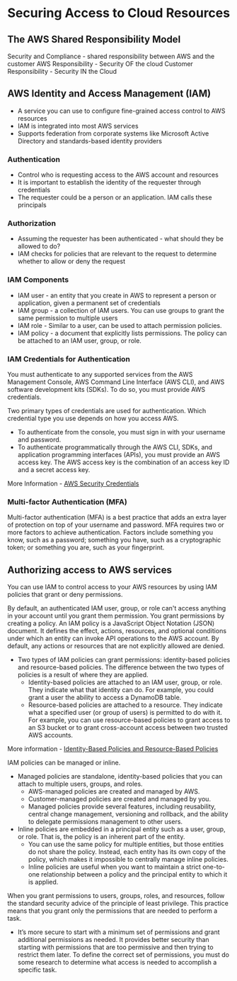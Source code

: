 # Securing Access to Cloud Resources

## The AWS Shared Responsibility Model
Security and Compliance - shared responsibility between AWS and the customer
AWS Responsibility - Security OF the cloud
Customer Responsibility - Security IN the Cloud

## AWS Identity and Access Management (IAM)
* A service you can use to configure fine-grained access control to AWS resources
* IAM is integrated into most AWS services
* Supports federation from corporate systems like Microsoft Active Directory and standards-based identity providers

### Authentication
* Control who is requesting access to the AWS account and resources
* It is important to establish the identity of the requester through credentials
* The requester could be a person or an application. IAM calls these principals

### Authorization
* Assuming the requester has been authenticated - what should they be allowed to do?
* IAM checks for policies that are relevant to the request to determine whether to allow or deny the request

### IAM Components
* IAM user - an entity that you create in AWS to represent a person or application, given a permanent set of credentials
* IAM group - a collection of IAM users. You can use groups to grant the same permission to multiple users
* IAM role - Similar to a user, can be used to attach permission policies. 
* IAM policy - a document that explicitly lists permissions. The policy can be attached to an IAM user, group, or role. 

### IAM Credentials for Authentication
You must authenticate to any supported services from the AWS Management Console, AWS Command Line Interface (AWS CLI), and AWS software development kits (SDKs). To do so, you must provide AWS credentials. 

Two primary types of credentials are used for authentication. Which credential type you use depends on how you access AWS.
* To authenticate from the console, you must sign in with your username and password.
* To authenticate programmatically through the AWS CLI, SDKs, and application programming interfaces (APIs), you must provide an AWS access key. The AWS access key is the combination of an access key ID and a secret access key.

More Information - [AWS Security Credentials](https://docs.aws.amazon.com/general/latest/gr/aws-security-credentials.html)

### Multi-factor Authentication (MFA)
Multi-factor authentication (MFA) is a best practice that adds an extra layer of protection on top of your username and password. MFA requires two or more factors to achieve authentication. Factors include something you know, such as a password; something you have, such as a cryptographic token; or something you are, such as your fingerprint.

## Authorizing access to AWS services
You can use IAM to control access to your AWS resources by using IAM policies that grant or deny permissions.

By default, an authenticated IAM user, group, or role can't access anything in your account until you grant them permission. You grant permissions by creating a policy. An IAM policy is a JavaScript Object Notation (JSON) document. It defines the effect, actions, resources, and optional conditions under which an entity can invoke API operations to the AWS account. By default, any actions or resources that are not explicitly allowed are denied.

* Two types of IAM policies can grant permissions: identity-based policies and resource-based policies. The difference between the two types of policies is a result of where they are applied. 
    * Identity-based policies are attached to an IAM user, group, or role. They indicate what that identity can do. For example, you could grant a user the ability to access a DynamoDB table.
    * Resource-based policies are attached to a resource. They indicate what a specified user (or group of users) is permitted to do with it. For example, you can use resource-based policies to grant access to an S3 bucket or to grant cross-account access between two trusted AWS accounts.
    
More information -  [Identity-Based Policies and Resource-Based Policies](https://docs.aws.amazon.com/IAM/latest/UserGuide/access_policies_identity-vs-resource.html)

IAM policies can be managed or inline.
* Managed policies are standalone, identity-based policies that you can attach to multiple users, groups, and roles.
    * AWS-managed policies are created and managed by AWS.
    * Customer-managed policies are created and managed by you.
    * Managed policies provide several features, including reusability, central change management, versioning and rollback, and the ability to delegate permissions management to other users.
* Inline policies are embedded in a principal entity such as a user, group, or role. That is, the policy is an inherent part of the entity.
    * You can use the same policy for multiple entities, but those entities do not share the policy. Instead, each entity has its own copy of the policy, which makes it impossible to centrally manage inline policies.
    * Inline policies are useful when you want to maintain a strict one-to-one relationship between a policy and the principal entity to which it is applied.

When you grant permissions to users, groups, roles, and resources, follow the standard security advice of the principle of least privilege. This practice means that you grant only the permissions that are needed to perform a task. 
* It’s more secure to start with a minimum set of permissions and grant additional permissions as needed. It provides better security than starting with permissions that are too permissive and then trying to restrict them later. To define the correct set of permissions, you must do some research to determine what access is needed to accomplish a specific task.
